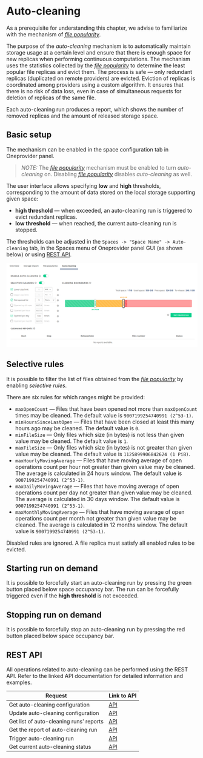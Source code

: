 # Auto-cleaning

As a prerequisite for understanding this chapter, we advise to familiarize with 
the mechanism of [*file popularity*](file-popularity.md).

The purpose of the *auto-cleaning* mechanism is to automatically maintain storage usage at a certain 
level and ensure that there is enough space for new replicas when performing continuous computations.
The mechanism uses the statistics collected by the 
[*file popularity*](file-popularity.md) to determine
the least popular file replicas and evict them.
The process is safe — only redundant replicas (duplicated on remote providers) are evicted.
Eviction of replicas is coordinated among providers using a custom algorithm.
It ensures that there is no risk of data loss, even in case of simultaneous requests for deletion of replicas of 
the same file.

Each auto-cleaning run produces a report, which shows the number of removed replicas and the amount of released 
storage space.

## Basic setup

The mechanism can be enabled in the space configuration tab in Oneprovider panel.

> *NOTE:* 
> The [*file popularity*](file-popularity.md) mechanism must be enabled to turn *auto-cleaning* on. 
> Disabling [*file popularity*](file-popularity.md) disables *auto-cleaning* as well.
 
The user interface allows specifying **low** and **high** thresholds,
corresponding to the amount of data stored on the local storage supporting given space:
* **high threshold** — when exceeded, an auto-cleaning run is triggered to evict redundant replicas. 
* **low threshold** — when reached, the current auto-cleaning run is stopped.  

The thresholds can be adjusted in the 
`Spaces -> "Space Name" -> Auto-cleaning` tab, in the Spaces menu of Oneprovider panel GUI (as shown below)
 or using [REST API](#rest-api).

![Auto-cleaning configuration tab](../../../../images/admin-guide/oneprovider/configuration/auto-cleaning/auto_cleaning_tab.png#screenshot)


## Selective rules

It is possible to filter the list of files obtained from the 
[*file popularity*](file-popularity.md) by enabling *selective rules*.

There are six rules for which ranges might be provided:
* `maxOpenCount` — Files that have been opened not more than `maxOpenCount` times may be cleaned.
  The default value is `9007199254740991 (2^53-1)`.
* `minHoursSinceLastOpen` — Files that have been closed at least this many hours ago may be cleaned.
  The default value is `0`.
* `minFileSize` — Only files which size (in bytes) is not less than given value may be cleaned.
  The default value is `1`.
* `maxFileSize` — Only files which size (in bytes) is not greater than given value may be cleaned.
  The default value is `1125899906842624 (1 PiB)`.
* `maxHourlyMovingAverage` — Files that have moving average of open operations
  count per hour not greater than given value may be cleaned. The average is calculated
  in 24 hours window. The default value is `9007199254740991 (2^53-1)`.
* `maxDailyMovingAverage` — Files that have moving average of open operations
  count per day not greater than given value may be cleaned. The average is calculated in 
  30 days window. The default value is `9007199254740991 (2^53-1)`.
* `maxMonthlyMovingAverage` — Files that have moving average of open operations
  count per month not greater than given value may be cleaned. The average is calculated
  in 12 months window. The default value is `9007199254740991 (2^53-1)`.

Disabled rules are ignored. A file replica must satisfy all enabled rules to be evicted. 

## Starting run on demand

It is possible to forcefully start an auto-cleaning run by pressing the green button
placed below space occupancy bar. The run can be forcefully triggered even
if the **high threshold** is not exceeded.

## Stopping run on demand

It is possible to forcefully stop an auto-cleaning run by pressing the red button
placed below space occupancy bar.

## REST API

All operations related to auto-cleaning can be performed using the REST API.
Refer to the linked API documentation for detailed information and examples.

| Request                                 | Link to API |
|---------------------------------------- |-------------|
| Get auto-cleaning configuration         | [API](https://onedata.org/#/home/api/latest/onepanel?anchor=operation/get_space_auto_cleaning_configuration)|
| Update auto-cleaning configuration      | [API](https://onedata.org/#/home/api/latest/onepanel?anchor=operation/configure_space_auto_cleaning)|
| Get list of auto-cleaning runs' reports | [API](https://onedata.org/#/home/api/latest/onepanel?anchor=operation/get_provider_space_auto_cleaning_reports)|
| Get the report of auto-cleaning run     | [API](https://onedata.org/#/home/api/latest/onepanel?anchor=operation/get_provider_space_auto_cleaning_report)|
| Trigger auto-cleaning run               | [API](https://onedata.org/#/home/api/latest/onepanel?anchor=operation/trigger_auto_cleaning)|
| Get current auto-cleaning status        | [API](https://onedata.org/#/home/api/latest/onepanel?anchor=operation/get_provider_space_auto_cleaning_status)|
